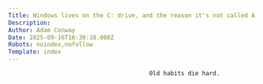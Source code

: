 ```yaml
---
Title: Windows lives on the C: drive, and the reason it's not called A: or B: goes back to the 1970s
Description: 
Author: Adam Conway
Date: 2025-09-16T16:30:18.000Z
Robots: noindex,nofollow
Template: index
---
```


                                            Old habits die hard.
                                        